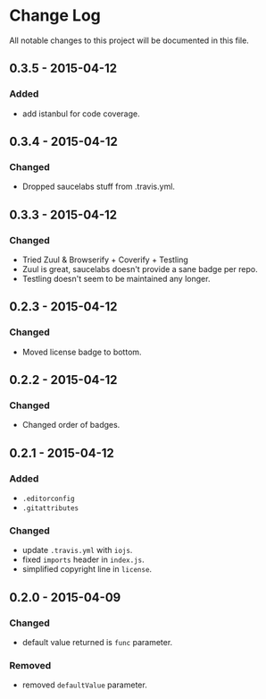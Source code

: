 # Change Log
All notable changes to this project will be documented in this file.

## 0.3.5 - 2015-04-12
### Added
- add istanbul for code coverage.

## 0.3.4 - 2015-04-12
### Changed
- Dropped saucelabs stuff from .travis.yml.

## 0.3.3 - 2015-04-12
### Changed
- Tried Zuul & Browserify + Coverify + Testling
- Zuul is great, saucelabs doesn't provide a sane badge per repo.
- Testling doesn't seem to be maintained any longer.

## 0.2.3 - 2015-04-12
### Changed
- Moved license badge to bottom.

## 0.2.2 - 2015-04-12
### Changed
- Changed order of badges.

## 0.2.1 - 2015-04-12
### Added
- `.editorconfig`
- `.gitattributes`

### Changed
- update `.travis.yml` with `iojs`.
- fixed `imports` header in `index.js`.
- simplified copyright line in `license`.

## 0.2.0 - 2015-04-09
### Changed
- default value returned is `func` parameter.

### Removed
- removed `defaultValue` parameter.
